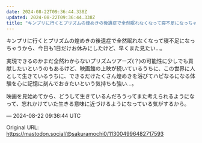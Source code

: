 ```yaml
---
date: 2024-08-22T09:36:44.338Z
updated: 2024-08-22T09:36:44.338Z
title: "キンプリに行くとプリズムの煌めきの後遺症で全然眠れなくなって寝不足になっちゃうか[...]"
---
```


<p>キンプリに行くとプリズムの煌めきの後遺症で全然眠れなくなって寝不足になっちゃうから、今日も1日だけお休みにしたけど、早くまた見たい…。</p><p>実現できるのかまだ全然わからないプリズムツアーズ(？)の可能性に少しでも貢献したいというのもあるけど、映画館の上映が続いているうちに、この世界に人として生きているうちに、できるだけたくさん煌めきを浴びてハピなるになる体験を心に記憶に刻んでおきたいという気持ちも強い…。</p><p>映画を見始めてから、どうして生きているんだろうってまた考えられるようになって、忘れかけていた生きる意味に近づけるようになっている気がするから。</p>

&mdash; 2024-08-22 09:36:44 UTC

Original URL: https://mastodon.social/@sakuramochi0/113004996482717593

